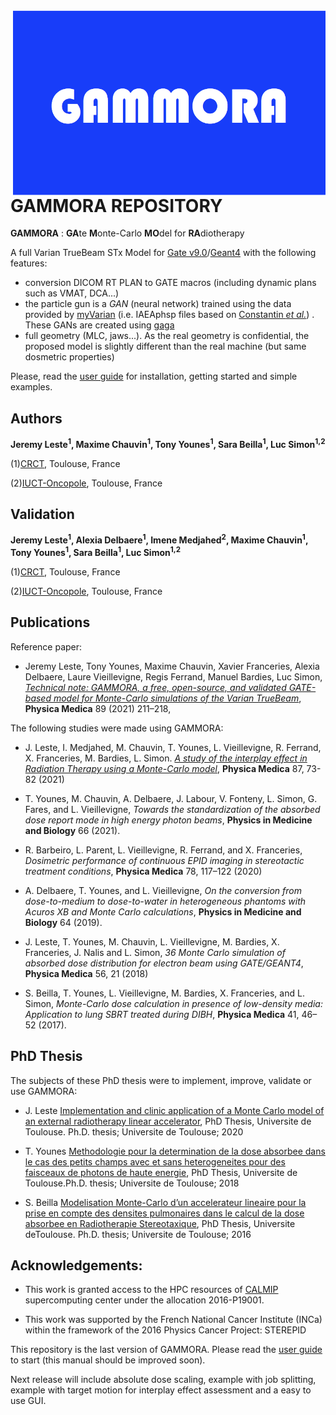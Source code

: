 
<img src="logo1.png" width="500" align="right">


# GAMMORA REPOSITORY

**GAMMORA** : **GA**te **M**onte-Carlo **MO**del for **RA**diotherapy

 

A full Varian TrueBeam STx Model for [Gate v9.0](https://github.com/OpenGATE/Gate)/[Geant4](https://github.com/Geant4/geant4) with the following features:
- conversion DICOM RT PLAN to GATE macros (including dynamic plans such as VMAT, DCA...)
- the particle gun is a *GAN* (neural network) trained using the data provided by [myVarian](https://www.myvarian.com/) (i.e. IAEAphsp files based on [Constantin *et al.*](https://pubmed.ncbi.nlm.nih.gov/21858999/)) . These GANs are created using [gaga](https://github.com/dsarrut/gaga)
- full geometry (MLC, jaws...). As the real geometry is confidential, the proposed model is slightly different than the real machine (but same dosmetric properties) 

Please, read the [user guide](https://github.com/uhqd/GAMMORA/blob/main/doc/userGuide/GAMMORA_User_guide.pdf) for installation, getting started and simple examples. 


## Authors

**Jeremy Leste<sup>1</sup>, Maxime Chauvin<sup>1</sup>, Tony Younes<sup>1</sup>, Sara Beilla<sup>1</sup>, Luc Simon<sup>1,2</sup>**

(1)[CRCT](https://www.crct-inserm.fr/), Toulouse, France

(2)[IUCT-Oncopole](https://www.iuct-oncopole.fr/), Toulouse, France

## Validation

**Jeremy Leste<sup>1</sup>, Alexia Delbaere<sup>1</sup>, Imene Medjahed<sup>2</sup>, Maxime Chauvin<sup>1</sup>, Tony Younes<sup>1</sup>, Sara Beilla<sup>1</sup>, Luc Simon<sup>1,2</sup>**

(1)[CRCT](https://www.crct-inserm.fr/), Toulouse, France

(2)[IUCT-Oncopole](https://www.iuct-oncopole.fr/), Toulouse, France





## Publications

Reference paper:
 - Jeremy Leste, Tony Younes, Maxime Chauvin, Xavier Franceries, Alexia Delbaere, Laure Vieillevigne, Regis Ferrand, Manuel Bardies, Luc Simon, *[Technical note: GAMMORA, a free, open-source, and validated GATE-based model for Monte-Carlo simulations of the Varian TrueBeam](https://doi.org/10.1016/j.ejmp.2021.07.037)*, **Physica Medica** 89 (2021) 211–218, 

The following studies were made using GAMMORA:
 - J. Leste, I. Medjahed, M. Chauvin, T. Younes, L. Vieillevigne, R. Ferrand, X. Franceries, M. Bardies, L. Simon. *[A study of the interplay effect in Radiation Therapy using a Monte-Carlo model](https://doi.org/10.1016/j.ejmp.2021.05.019)*, **Physica Medica** 87, 73-82 (2021)  

- T. Younes, M. Chauvin, A. Delbaere, J. Labour, V. Fonteny, L. Simon, G. Fares, and L. Vieillevigne, *Towards the standardization of the absorbed dose report mode in high energy photon beams*, **Physics in Medicine and Biology** 66 (2021).

- R. Barbeiro, L. Parent, L. Vieillevigne, R. Ferrand, and X. Franceries, *Dosimetric performance of continuous EPID imaging in stereotactic treatment conditions*, **Physica Medica** 78, 117–122 (2020)

 - A. Delbaere, T. Younes, and L. Vieillevigne, *On the conversion from dose-to-medium to dose-to-water in heterogeneous phantoms with Acuros XB and Monte Carlo calculations*, **Physics in Medicine and Biology** 64 (2019).

- J. Leste, T. Younes, M. Chauvin, L. Vieillevigne, M. Bardies, X. Franceries, J. Nalis and L. Simon, *36 Monte Carlo simulation of absorbed dose distribution for electron beam using GATE/GEANT4*, **Physica Medica** 56, 21 (2018)

 - S. Beilla, T. Younes, L. Vieillevigne, M. Bardies, X. Franceries, and L. Simon, *Monte-Carlo dose calculation in presence of low-density media: Application to lung SBRT treated during DIBH*, **Physica Medica** 41, 46–52 (2017).



## PhD Thesis

The subjects of these PhD thesis were to implement, improve, validate or use GAMMORA:


- J. Leste [Implementation and clinic application of a Monte Carlo model of an external radiotherapy linear accelerator](https://tel.archives-ouvertes.fr/tel-03209752/document), PhD Thesis, Universite de Toulouse. Ph.D. thesis; Universite de Toulouse; 2020

- T. Younes [Methodologie pour la determination de la dose absorbee dans le cas des petits champs avec et sans heterogeneites pour des faisceaux de photons de haute energie](https://tel.archives-ouvertes.fr/tel-02484750/document), PhD Thesis, Universite de Toulouse.Ph.D. thesis; Universite de Toulouse; 2018

 - S. Beilla [Modelisation Monte-Carlo d’un accelerateur lineaire pour la prise en compte des densites pulmonaires dans le calcul de la dose absorbee en Radiotherapie Stereotaxique](https://hal.archives-ouvertes.fr/tel-01383148/file/THESE_BEILLA_SARA_2016_nv.pdf), PhD Thesis, Universite deToulouse. Ph.D. thesis; Universite de Toulouse; 2016



## Acknowledgements:

 - This  work  is  granted  access  to  the  HPC  resources  of  [CALMIP](https://www.calmip.univ-toulouse.fr/)  supercomputing  center under the allocation 2016-P19001.
 
 - This work was supported by the French National Cancer Institute (INCa) within the framework of the 2016 Physics Cancer Project:  STEREPID
 
 
 This repository is the last version of GAMMORA. Please read the [user guide](https://github.com/uhqd/GAMMORA/blob/main/doc/userGuide/GAMMORA_User_guide.pdf) to start (this manual should be improved soon).


Next release will include absolute dose scaling, example with job splitting, example with target motion for interplay effect assessment and a easy to use GUI. 











